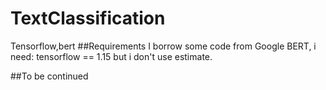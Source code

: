 # TextClassification
Tensorflow,bert
##Requirements
I borrow some code from Google BERT, i need:
tensorflow == 1.15 but i don't use estimate.

##To be continued
